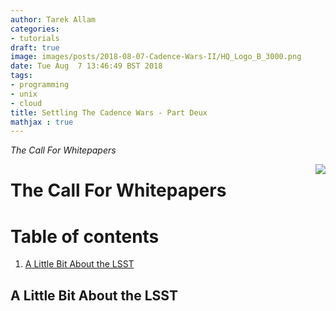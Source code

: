 ```yaml
---
author: Tarek Allam
categories:
- tutorials
draft: true
image: images/posts/2018-08-07-Cadence-Wars-II/HQ_Logo_B_3000.png
date: Tue Aug  7 13:46:49 BST 2018
tags:
- programming
- unix
- cloud
title: Settling The Cadence Wars - Part Deux
mathjax : true
---
```


*The Call For Whitepapers*

<!--more-->

<img src="/images/posts/2018-08-07-Cadence-Wars-II/thecall.png" style="float: right;margin: 0px 0px 15px 20px;">

# The Call For Whitepapers

# Table of contents
1. [A Little Bit About the LSST](#introduction)


<a name="introduction"></a>
## A Little Bit About the LSST

